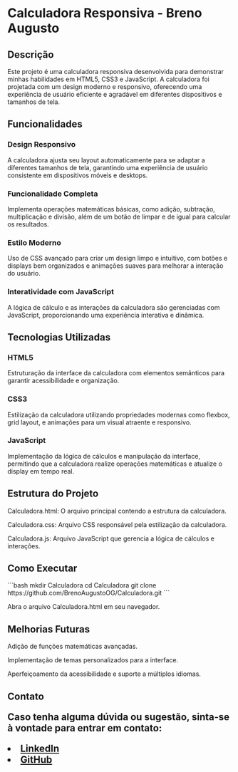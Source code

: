 <h1>Calculadora Responsiva - Breno Augusto</h1>
<h2>Descrição</h2>
<p>Este projeto é uma calculadora responsiva desenvolvida para demonstrar minhas habilidades em HTML5, CSS3 e JavaScript. A calculadora foi projetada com um design moderno e responsivo, oferecendo uma experiência de usuário eficiente e agradável em diferentes dispositivos e tamanhos de tela.</p>

<h2>Funcionalidades</h2>
<h3>Design Responsivo</h3>
<p>A calculadora ajusta seu layout automaticamente para se adaptar a diferentes tamanhos de tela, garantindo uma experiência de usuário consistente em dispositivos móveis e desktops.</p>

<h3>Funcionalidade Completa</h3>
<p>Implementa operações matemáticas básicas, como adição, subtração, multiplicação e divisão, além de um botão de limpar e de igual para calcular os resultados.</p>

<h3>Estilo Moderno</h3>
<p>Uso de CSS avançado para criar um design limpo e intuitivo, com botões e displays bem organizados e animações suaves para melhorar a interação do usuário.</p>

<h3>Interatividade com JavaScript</h3>
<p>A lógica de cálculo e as interações da calculadora são gerenciadas com JavaScript, proporcionando uma experiência interativa e dinâmica.</p>

<h2>Tecnologias Utilizadas</h2>
<h3>HTML5</h3>
<p>Estruturação da interface da calculadora com elementos semânticos para garantir acessibilidade e organização.</p>

<h3>CSS3</h3>
<p>Estilização da calculadora utilizando propriedades modernas como flexbox, grid layout, e animações para um visual atraente e responsivo.</p>

<h3>JavaScript</h3>
<p>Implementação da lógica de cálculos e manipulação da interface, permitindo que a calculadora realize operações matemáticas e atualize o display em tempo real.</p>

<h2>Estrutura do Projeto</h2>
<p>Calculadora.html: O arquivo principal contendo a estrutura da calculadora.</p>
<p>Calculadora.css: Arquivo CSS responsável pela estilização da calculadora.</p>
<p>Calculadora.js: Arquivo JavaScript que gerencia a lógica de cálculos e interações.</p>

<h2>Como Executar</h2>
```bash
    mkdir Calculadora
    cd Calculadora
    git clone https://github.com/BrenoAugustoOG/Calculadora.git
```
<p>Abra o arquivo Calculadora.html em seu navegador.</p>

<h2>Melhorias Futuras</h2>
<p>Adição de funções matemáticas avançadas.</p>
<p>Implementação de temas personalizados para a interface.</p>
<p>Aperfeiçoamento da acessibilidade e suporte a múltiplos idiomas.</p>

<h2>Contato
<p>Caso tenha alguma dúvida ou sugestão, sinta-se à vontade para entrar em contato:</p>

<li><a href="https://linkedin.com/in/BrenoAugustoOG">LinkedIn</a></li>
<li><a href="https://github.com/BrenoAugustoOG">GitHub</a></li>
